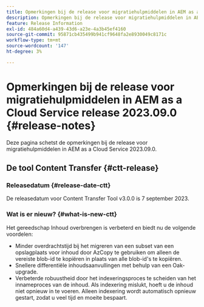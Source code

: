 ```yaml
---
title: Opmerkingen bij de release voor migratiehulpmiddelen in AEM as a Cloud Service release 2023.09.0
description: Opmerkingen bij de release voor migratiehulpmiddelen in AEM as a Cloud Service release 2023.09.0
feature: Release Information
exl-id: 484a60d4-a439-43d6-a23e-4a3b45ef4160
source-git-commit: 95871cb435499b941cf9648fa2e8930049c8171c
workflow-type: tm+mt
source-wordcount: '147'
ht-degree: 3%

---
```


# Opmerkingen bij de release voor migratiehulpmiddelen in AEM as a Cloud Service release 2023.09.0 {#release-notes}

Deze pagina schetst de opmerkingen bij de release voor migratiehulpmiddelen in AEM as a Cloud Service 2023.09.0.

## De tool Content Transfer {#ctt-release}

### Releasedatum {#release-date-ctt}

De releasedatum voor Content Transfer Tool v3.0.0 is 7 september 2023.

### Wat is er nieuw? {#what-is-new-ctt}

Het gereedschap Inhoud overbrengen is verbeterd en biedt nu de volgende voordelen:

* Minder overdrachtstijd bij het migreren van een subset van een opslagplaats voor inhoud door AzCopy te gebruiken om alleen de vereiste blob-id te kopiëren in plaats van alle blob-id&#39;s te kopiëren.
* Snellere differentiële inhoudsaanvullingen met behulp van een Oak-upgrade.
* Verbeterde robuustheid door het indexeringsproces te scheiden van het innameproces van de inhoud. Als indexering mislukt, hoeft u de inhoud niet opnieuw in te voeren. Alleen indexering wordt automatisch opnieuw gestart, zodat u veel tijd en moeite bespaart.
